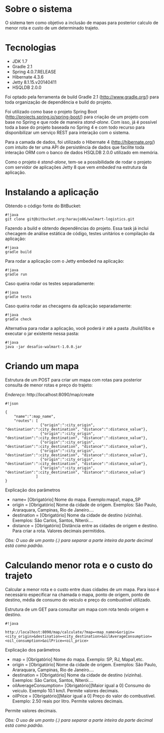 # Sobre o sistema #
O sistema tem como objetivo a inclusão de mapas para posterior calculo de menor rota e custo de um determinado trajeto.

# Tecnologias #

* JDK 1.7
* Gradle 2.1
* Spring 4.0.7.RELEASE
* Hibernate 4.3.6
* Jetty 8.1.15.v20140411
* HSQLDB 2.0.0

Foi optado pela ferramenta de build Gradle 2.1 (http://www.gradle.org/) para toda organização de dependência e build do projeto.

Foi utilizado como base o projeto Spring Boot (http://projects.spring.io/spring-boot/) para criação de um projeto com base no Spring e que rode de maneira *stand-alone*. Com isso, já é possível toda a base do projeto baseada no Spring 4 e com todo recurso para disponibilizar um serviço REST para interação com o sistema.

Para a camada de dados, foi utilizado o Hibernate 4 (http://hibernate.org/) com intuito de ter uma API de persistência de dados que facilite toda interação ORM com o banco de dados HSQLDB 2.0.0 utilizado em memória.

Como o projeto é *stand-alone*, tem-se a possibilidade de rodar o projeto com servidor de aplicações Jetty 8 que vem *embeded* na estrutura da aplicação.

# Instalando a aplicação #

Obtendo o código fonte do BitBucket:

```
#!java
git clone git@bitbucket.org:haraujo86/walmart-logistics.git
```

Fazendo a build e obtendo dependências do projeto. Essa task já inclui checagem de análise estática de código, testes unitários e compilação da aplicação:

```
#!java
gradle build
```

Para rodar a aplicação com o Jetty embeded na aplicação:

```
#!java
gradle run
```

Caso queira rodar os testes separadamente:

```
#!java
gradle tests
```

Caso queira rodar as checagens da aplicação separadamente:

```
#!java
gradle check
```

Alternativa para rodar a aplicação, você poderá ir até a pasta ./build/libs e executar o jar existente nessa pasta:

```
#!java
java -jar desafio-walmart-1.0.0.jar
```


# Criando um mapa #
Estrutura de um POST para criar um mapa com rotas para posterior consulta de menor rotas e preço do trajeto:

*Endereço*:  http://localhost:8090/map/create

```
#!json

{
    "name":":map_name",
    "routes": [
                {"origin":":city_origin", "destination":":city_destination", "distance":":distance_value"},
                {"origin":":city_origin", "destination":":city_destination", "distance":":distance_value"},
                {"origin":":city_origin", "destination":":city_destination", "distance":":distance_value"},
                {"origin":":city_origin", "destination":":city_destination", "distance":":distance_value"},
                {"origin":":city_origin", "destination":":city_destination", "distance":":distance_value"},
                {"origin":":city_origin", "destination":":city_destination", "distance":":distance_value"}
              ]
}

```

Explicação dos parâmetros

* name= [Obrigatório] Nome do mapa. Exemplo:mapa1, mapa_SP
* origin = [Obrigatório] Nome da cidade de origem. Exemplos: São Paulo, Araraquara, Campinas, Rio de Janeiro....
* destination = [Obrigatório] Nome da cidade de destino (vizinha). Exemplos: São Carlos, Santos, Niterói....
* distance = [Obrigatório] Distância entre as cidades de origem e destino. Para criar a rota. Valores decimais permitidos.

*Obs: O uso de um ponto (.) para separar a parte inteira da parte decimal está como padrão.*

# Calculando menor rota e o custo do trajeto #

Calcular a menor rota e o custo entre duas cidades de um mapa. Para isso é necessário especificar na chamada o mapa, ponto de origem, ponto de destino, média de consumo do veículo e preço do combustível utilizado.

Estrutura de um GET para consultar um mapa com rota tendo origem e destino. 


```
#!java

http://localhost:8090/map/calculate/?map=<map_name>&origin=<city_origin>&destination=<city_destination>&oilAverageConsumption=<oil_consumption>&oilPrice=<oil_price>
```

Explicação dos parâmetros

* map = [Obrigatório] Nome do mapa. Exemplo: SP, RJ, Mapa1,etc.
* origin = [Obrigatório] Nome da cidade de origem. Exemplos: São Paulo, Araraquara, Campinas, Rio de Janeiro....
* destination = [Obrigatório] Nome da cidade de destino (vizinha). Exemplos: São Carlos, Santos, Niterói....
* oilAverageConsumption= [Obrigatório][Maior igual a 0] Consumo do veículo. Exemplo  10.1 km/l. Permite valores decimais.
* oilPrice = [Obrigatório][Maior igual a 0] Preço do valor do combustível. Exemplo: 2.50 reais por litro. Permite valores decimais.

Permite valores decimais.

*Obs: O uso de um ponto (.) para separar a parte inteira da parte decimal está como padrão.*